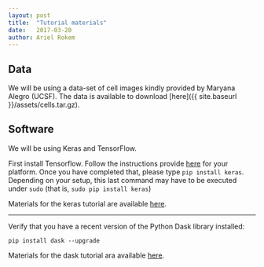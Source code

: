 ```yaml
---
layout: post
title:  "Tutorial materials"
date:   2017-03-20
author: Ariel Rokem
---
```


## Data

We will be using a data-set of cell images kindly provided by Maryana Alegro (UCSF). The data is available to download [here]({{ site.baseurl }}/assets/cells.tar.gz).


## Software

We will be using Keras and TensorFlow.

First install Tensorflow. Follow the instructions provide [here](https://www.tensorflow.org/install/) for your platform. Once you have completed that, please type `pip install keras`. Depending on your setup, this last command may have to be executed under `sudo` (that is, `sudo pip install keras`)

Materials for the keras tutorial are available [here](https://github.com/arokem/keras-tutorial).

---
Verify that you have a recent version of the Python Dask library installed:

`pip install dask --upgrade`

Materials for the dask tutorial ara available [here](https://github.com/valentina-s/dask-image-tutorial).
